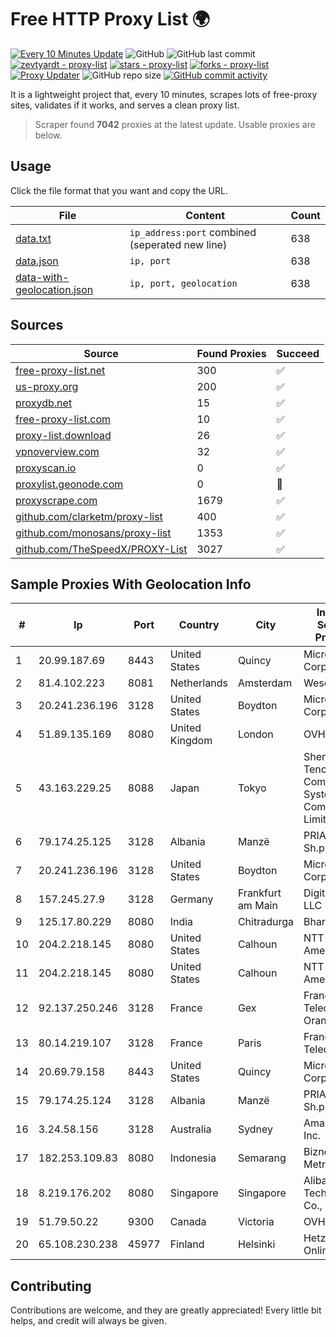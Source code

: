 
# Free HTTP Proxy List 🌍

[![Every 10 Minutes Update](https://github.com/mertguvencli/http-proxy-list/actions/workflows/main.yml/badge.svg?branch=main)](https://github.com/mertguvencli/http-proxy-list/actions/workflows/main.yml)
![GitHub](https://img.shields.io/github/license/mertguvencli/http-proxy-list)
![GitHub last commit](https://img.shields.io/github/last-commit/mertguvencli/http-proxy-list)
[![zevtyardt - proxy-list](https://img.shields.io/static/v1?label=zevtyardt&message=proxy-list&color=blue&logo=github)](https://github.com/zevtyardt/proxy-list "Go to GitHub repo")
[![stars - proxy-list](https://img.shields.io/github/stars/zevtyardt/proxy-list?style=social)](https://github.com/zevtyardt/proxy-list)
[![forks - proxy-list](https://img.shields.io/github/forks/zevtyardt/proxy-list?style=social)](https://github.com/zevtyardt/proxy-list)
[![Proxy Updater](https://github.com/zevtyardt/proxy-list/workflows/Proxy%20Updater/badge.svg)](https://github.com/zevtyardt/proxy-list/actions?query=workflow:"Proxy+Updater")
![GitHub repo size](https://img.shields.io/github/repo-size/zevtyardt/proxy-list)
[![GitHub commit activity](https://img.shields.io/github/commit-activity/m/zevtyardt/proxy-list?logo=commits)](https://github.com/zevtyardt/proxy-list/commits/main)

It is a lightweight project that, every 10 minutes, scrapes lots of free-proxy sites, validates if it works, and serves a clean proxy list.

> Scraper found **7042** proxies at the latest update. Usable proxies are below.

## Usage

Click the file format that you want and copy the URL.

|File|Content|Count|
|----|-------|-----|
|[data.txt](https://raw.githubusercontent.com/mertguvencli/http-proxy-list/main/proxy-list/data.txt)|`ip_address:port` combined (seperated new line)|638|
|[data.json](https://raw.githubusercontent.com/mertguvencli/http-proxy-list/main/proxy-list/data.json)|`ip, port`|638|
|[data-with-geolocation.json](https://raw.githubusercontent.com/mertguvencli/http-proxy-list/main/proxy-list/data-with-geolocation.json)|`ip, port, geolocation`|638|

## Sources

|Source|Found Proxies|Succeed|
|------|-------------|-------|
|[free-proxy-list.net](https://free-proxy-list.net)|300|✅|
|[us-proxy.org](https://www.us-proxy.org)|200|✅|
|[proxydb.net](http://proxydb.net)|15|✅|
|[free-proxy-list.com](https://free-proxy-list.com/?page=&port=&type%5B%5D=http&type%5B%5D=https&up_time=0&search=Search)|10|✅|
|[proxy-list.download](https://www.proxy-list.download/HTTP)|26|✅|
|[vpnoverview.com](https://vpnoverview.com/privacy/anonymous-browsing/free-proxy-servers)|32|✅|
|[proxyscan.io](https://www.proxyscan.io)|0|✅|
|[proxylist.geonode.com](https://proxylist.geonode.com/api/proxy-list?limit=300&page=1&sort_by=lastChecked&sort_type=desc&protocols=http,https)|0|🚫|
|[proxyscrape.com](https://api.proxyscrape.com/v2/?request=displayproxies&protocol=http&timeout=10000&country=all&ssl=all&anonymity=all)|1679|✅|
|[github.com/clarketm/proxy-list](https://raw.githubusercontent.com/clarketm/proxy-list/master/proxy-list-raw.txt)|400|✅|
|[github.com/monosans/proxy-list](https://raw.githubusercontent.com/monosans/proxy-list/main/proxies/http.txt)|1353|✅|
|[github.com/TheSpeedX/PROXY-List](https://raw.githubusercontent.com/TheSpeedX/PROXY-List/master/http.txt)|3027|✅|


## Sample Proxies With Geolocation Info

|#|Ip|Port|Country|City|Internet Service Provider|
|-|--|----|-------|----|-------------------------|
|1|20.99.187.69|8443|United States|Quincy|Microsoft Corporation|
|2|81.4.102.223|8081|Netherlands|Amsterdam|WeservIT|
|3|20.241.236.196|3128|United States|Boydton|Microsoft Corporation|
|4|51.89.135.169|8080|United Kingdom|London|OVH SAS|
|5|43.163.229.25|8088|Japan|Tokyo|Shenzhen Tencent Computer Systems Company Limited|
|6|79.174.25.125|3128|Albania|Manzë|PRIAM NET Sh.p.k.|
|7|20.241.236.196|3128|United States|Boydton|Microsoft Corporation|
|8|157.245.27.9|3128|Germany|Frankfurt am Main|DigitalOcean, LLC|
|9|125.17.80.229|8080|India|Chitradurga|Bharti Airtel|
|10|204.2.218.145|8080|United States|Calhoun|NTT America, Inc.|
|11|204.2.218.145|8080|United States|Calhoun|NTT America, Inc.|
|12|92.137.250.246|3128|France|Gex|France Telecom Orange|
|13|80.14.219.107|3128|France|Paris|France Telecom|
|14|20.69.79.158|8443|United States|Quincy|Microsoft Corporation|
|15|79.174.25.124|3128|Albania|Manzë|PRIAM NET Sh.p.k.|
|16|3.24.58.156|3128|Australia|Sydney|Amazon.com, Inc.|
|17|182.253.109.83|8080|Indonesia|Semarang|Biznet Metronet|
|18|8.219.176.202|8080|Singapore|Singapore|Alibaba (US) Technology Co., Ltd.|
|19|51.79.50.22|9300|Canada|Victoria|OVH SAS|
|20|65.108.230.238|45977|Finland|Helsinki|Hetzner Online GmbH|



## Contributing

Contributions are welcome, and they are greatly appreciated! Every
little bit helps, and credit will always be given.

